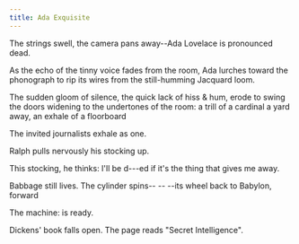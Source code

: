 ```yaml
---
title: Ada Exquisite
---
```

The strings swell, the camera pans away\--Ada Lovelace is pronounced dead.

As the echo of the tinny voice fades from the room, Ada lurches toward the phonograph to rip its wires from the still-humming Jacquard loom.

The sudden gloom of silence, the quick lack of hiss & hum, erode to swing the doors widening to the undertones of the room: a trill of a cardinal a yard away, an exhale of a floorboard

The invited journalists exhale as one.

Ralph pulls nervously his stocking up.

This stocking, he thinks: I'll be d\---ed if it's the thing that gives me away.

Babbage still lives. The cylinder spins\-- \-- \--its wheel back to Babylon, forward

The machine: is ready.

Dickens' book falls open.  The page reads "Secret Intelligence".
